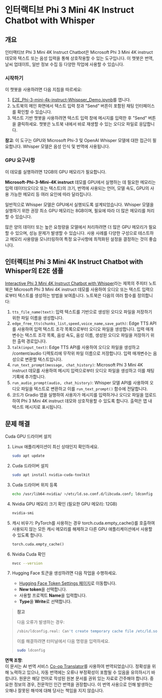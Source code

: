 <!--
CO_OP_TRANSLATOR_METADATA:
{
  "original_hash": "f737bf207e1691cdc654535c48dd2df4",
  "translation_date": "2025-04-04T06:29:02+00:00",
  "source_file": "md\\02.Application\\01.TextAndChat\\Phi3\\E2E_Phi-3-mini_with_whisper.md",
  "language_code": "ko"
}
-->
# 인터랙티브 Phi 3 Mini 4K Instruct Chatbot with Whisper

## 개요

인터랙티브 Phi 3 Mini 4K Instruct Chatbot은 Microsoft Phi 3 Mini 4K instruct 데모와 텍스트 또는 음성 입력을 통해 상호작용할 수 있는 도구입니다. 이 챗봇은 번역, 날씨 업데이트, 일반 정보 수집 등 다양한 작업에 사용할 수 있습니다.

### 시작하기

이 챗봇을 사용하려면 다음 지침을 따르세요:

1. [E2E_Phi-3-mini-4k-instruct-Whispser_Demo.ipynb](https://github.com/microsoft/Phi-3CookBook/blob/main/code/06.E2E/E2E_Phi-3-mini-4k-instruct-Whispser_Demo.ipynb)를 엽니다.
2. 노트북의 메인 화면에서 텍스트 입력 창과 "Send" 버튼이 포함된 채팅 인터페이스를 확인할 수 있습니다.
3. 텍스트 기반 챗봇을 사용하려면 텍스트 입력 창에 메시지를 입력한 후 "Send" 버튼을 클릭하세요. 챗봇은 노트북 내에서 바로 재생할 수 있는 오디오 파일로 응답합니다.

**참고**: 이 도구는 GPU와 Microsoft Phi-3 및 OpenAI Whisper 모델에 대한 접근이 필요합니다. Whisper 모델은 음성 인식 및 번역에 사용됩니다.

### GPU 요구사항

이 데모를 실행하려면 12GB의 GPU 메모리가 필요합니다.

**Microsoft-Phi-3-Mini-4K instruct** 데모를 GPU에서 실행하는 데 필요한 메모리는 입력 데이터(오디오 또는 텍스트)의 크기, 번역에 사용되는 언어, 모델 속도, GPU의 사용 가능한 메모리 등 여러 요인에 따라 달라집니다.

일반적으로 Whisper 모델은 GPU에서 실행되도록 설계되었습니다. Whisper 모델을 실행하기 위한 권장 최소 GPU 메모리는 8GB이며, 필요에 따라 더 많은 메모리를 처리할 수 있습니다.

많은 양의 데이터 또는 높은 요청량을 모델에서 처리하려면 더 많은 GPU 메모리가 필요할 수 있으며, 성능 문제가 발생할 수 있습니다. 사용 사례를 다양한 구성으로 테스트하고 메모리 사용량을 모니터링하여 특정 요구사항에 최적화된 설정을 결정하는 것이 좋습니다.

## 인터랙티브 Phi 3 Mini 4K Instruct Chatbot with Whisper의 E2E 샘플

[Interactive Phi 3 Mini 4K Instruct Chatbot with Whisper](https://github.com/microsoft/Phi-3CookBook/blob/main/code/06.E2E/E2E_Phi-3-mini-4k-instruct-Whispser_Demo.ipynb)라는 제목의 주피터 노트북은 Microsoft Phi 3 Mini 4K instruct 데모를 사용하여 오디오 또는 텍스트 입력으로부터 텍스트를 생성하는 방법을 보여줍니다. 노트북은 다음의 여러 함수를 정의합니다:

1. `tts_file_name(text)`: 입력 텍스트를 기반으로 생성된 오디오 파일을 저장하기 위한 파일 이름을 생성합니다.
1. `edge_free_tts(chunks_list,speed,voice_name,save_path)`: Edge TTS API를 사용하여 입력 텍스트 조각 목록으로부터 오디오 파일을 생성합니다. 입력 매개변수는 텍스트 조각 목록, 음성 속도, 음성 이름, 생성된 오디오 파일을 저장하기 위한 출력 경로입니다.
1. `talk(input_text)`: Edge TTS API를 사용하여 오디오 파일을 생성하고 /content/audio 디렉토리에 무작위 파일 이름으로 저장합니다. 입력 매개변수는 음성으로 변환할 텍스트입니다.
1. `run_text_prompt(message, chat_history)`: Microsoft Phi 3 Mini 4K instruct 데모를 사용하여 메시지 입력으로부터 오디오 파일을 생성하고 이를 채팅 기록에 추가합니다.
1. `run_audio_prompt(audio, chat_history)`: Whisper 모델 API를 사용하여 오디오 파일을 텍스트로 변환하고 이를 `run_text_prompt()` 함수에 전달합니다.
1. 코드가 Gradio 앱을 실행하여 사용자가 메시지를 입력하거나 오디오 파일을 업로드하여 Phi 3 Mini 4K instruct 데모와 상호작용할 수 있도록 합니다. 출력은 앱 내 텍스트 메시지로 표시됩니다.

## 문제 해결

Cuda GPU 드라이버 설치

1. Linux 애플리케이션이 최신 상태인지 확인하세요.

    ```bash
    sudo apt update
    ```

1. Cuda 드라이버 설치

    ```bash
    sudo apt install nvidia-cuda-toolkit
    ```

1. Cuda 드라이버 위치 등록

    ```bash
    echo /usr/lib64-nvidia/ >/etc/ld.so.conf.d/libcuda.conf; ldconfig
    ```

1. Nvidia GPU 메모리 크기 확인 (필요한 GPU 메모리: 12GB)

    ```bash
    nvidia-smi
    ```

1. 캐시 비우기: PyTorch를 사용하는 경우 torch.cuda.empty_cache()를 호출하여 사용되지 않는 모든 캐시 메모리를 해제하고 다른 GPU 애플리케이션에서 사용할 수 있도록 합니다.

    ```python
    torch.cuda.empty_cache() 
    ```

1. Nvidia Cuda 확인

    ```bash
    nvcc --version
    ```

1. Hugging Face 토큰을 생성하려면 다음 작업을 수행하세요.

    - [Hugging Face Token Settings 페이지](https://huggingface.co/settings/tokens?WT.mc_id=aiml-137032-kinfeylo)로 이동합니다.
    - **New token**을 선택합니다.
    - 사용할 프로젝트 **Name**을 입력합니다.
    - **Type**을 **Write**로 선택합니다.

> **참고**
>
> 다음 오류가 발생하는 경우:
>
> ```bash
> /sbin/ldconfig.real: Can't create temporary cache file /etc/ld.so.cache~: Permission denied 
> ```
>
> 이를 해결하려면 터미널에서 다음 명령을 입력하세요.
>
> ```bash
> sudo ldconfig
> ```

**면책 조항**:  
이 문서는 AI 번역 서비스 [Co-op Translator](https://github.com/Azure/co-op-translator)를 사용하여 번역되었습니다. 정확성을 위해 노력하고 있으나, 자동 번역에는 오류나 부정확성이 포함될 수 있음을 유의하시기 바랍니다. 원문은 해당 언어로 작성된 원본 문서를 권위 있는 자료로 간주해야 합니다. 중요한 정보의 경우, 전문적인 인간 번역을 권장합니다. 이 번역 사용으로 인해 발생하는 오해나 잘못된 해석에 대해 당사는 책임을 지지 않습니다.